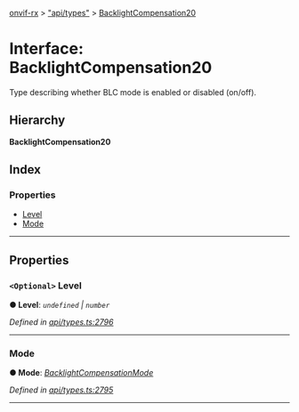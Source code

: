 [onvif-rx](../README.md) > ["api/types"](../modules/_api_types_.md) > [BacklightCompensation20](../interfaces/_api_types_.backlightcompensation20.md)

# Interface: BacklightCompensation20

Type describing whether BLC mode is enabled or disabled (on/off).

## Hierarchy

**BacklightCompensation20**

## Index

### Properties

* [Level](_api_types_.backlightcompensation20.md#level)
* [Mode](_api_types_.backlightcompensation20.md#mode)

---

## Properties

<a id="level"></a>

### `<Optional>` Level

**● Level**: *`undefined` \| `number`*

*Defined in [api/types.ts:2796](https://github.com/patrickmichalina/onvif-rx/blob/3ab1739/src/api/types.ts#L2796)*

___
<a id="mode"></a>

###  Mode

**● Mode**: *[BacklightCompensationMode](../enums/_api_types_.backlightcompensationmode.md)*

*Defined in [api/types.ts:2795](https://github.com/patrickmichalina/onvif-rx/blob/3ab1739/src/api/types.ts#L2795)*

___

